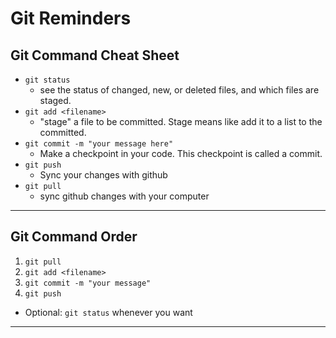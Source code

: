 # Git Reminders

## Git Command Cheat Sheet

- `git status`
    - see the status of changed, new, or deleted files, and which files are staged.
- `git add <filename>`
    - "stage" a file to be committed. Stage means like add it to a list to the committed.
- `git commit -m "your message here"`
    - Make a checkpoint in your code. This checkpoint is called a commit.
- `git push`
    - Sync your changes with github
- `git pull`
    - sync github changes with your computer

-----

## Git Command Order

1. `git pull`
1. `git add <filename>`
1. `git commit -m "your message"`
1. `git push`
- Optional: `git status` whenever you want

-----
